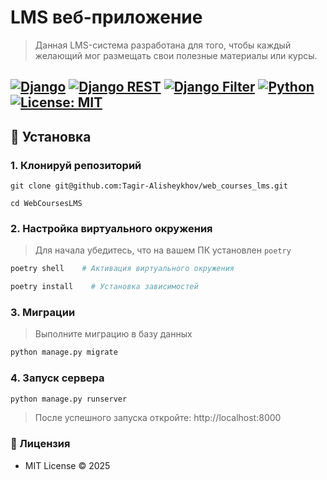 # LMS веб-приложение

>Данная LMS-система разработана для того, чтобы каждый желающий мог размещать свои полезные материалы или курсы.

[![Django](https://img.shields.io/badge/Django-3.2.18-blue?logo=django&logoColor=white)](https://www.djangoproject.com/)
[![Django REST](https://img.shields.io/badge/DRF-3.16.0-red?logo=json&logoColor=white)](https://www.django-rest-framework.org/)
[![Django Filter](https://img.shields.io/badge/django--filter-23.1-blue?logo=filter&logoColor=white)](https://django-filter.readthedocs.io/en/stable/)
[![Python](https://img.shields.io/badge/Python-3.11+-yellow?logo=python&logoColor=white)](https://www.python.org/)
[![License: MIT](https://img.shields.io/badge/License-MIT-green)](https://opensource.org/licenses/MIT)
---

## 🧰 Установка

### 1. Клонируй репозиторий
```commandline
git clone git@github.com:Tagir-Alisheykhov/web_courses_lms.git
``` 
```commandline
cd WebCoursesLMS   
```

### 2. Настройка виртуального окружения
>Для начала убедитесь, что на вашем ПК установлен `poetry`
```bash
poetry shell    # Активация виртуального окружения 
```
```bash
poetry install    # Установка зависимостей
```


### 3. Миграции
>Выполните миграцию в базу данных
```bash
python manage.py migrate
```

### 4. Запуск сервера
```bash
python manage.py runserver
```
>После успешного запуска откройте: http://localhost:8000


### 📄 Лицензия
- MIT License © 2025
